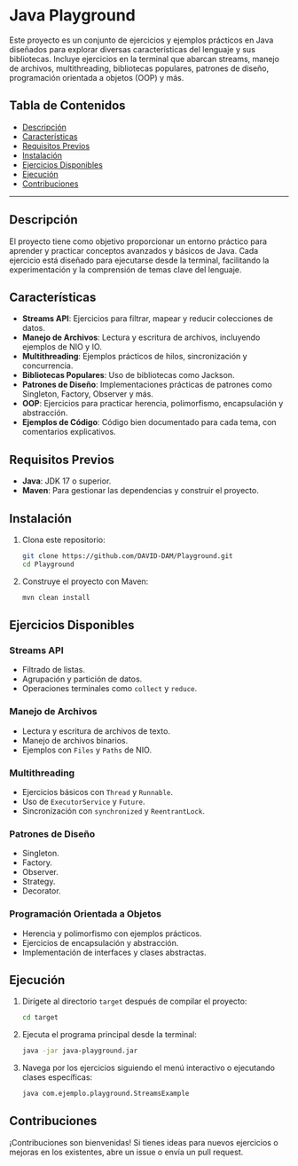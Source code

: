 # Java Playground

Este proyecto es un conjunto de ejercicios y ejemplos prácticos en Java diseñados para explorar diversas características
del lenguaje y sus bibliotecas. Incluye ejercicios en la terminal que abarcan streams, manejo de archivos,
multithreading, bibliotecas populares, patrones de diseño, programación orientada a objetos (OOP) y más.

## Tabla de Contenidos

- [Descripción](#descripción)
- [Características](#características)
- [Requisitos Previos](#requisitos-previos)
- [Instalación](#instalación)
- [Ejercicios Disponibles](#ejercicios-disponibles)
- [Ejecución](#ejecución)
- [Contribuciones](#contribuciones)

---

## Descripción

El proyecto tiene como objetivo proporcionar un entorno práctico para aprender y practicar conceptos avanzados y básicos
de Java. Cada ejercicio está diseñado para ejecutarse desde la terminal, facilitando la experimentación y la comprensión
de temas clave del lenguaje.

## Características

- **Streams API**: Ejercicios para filtrar, mapear y reducir colecciones de datos.
- **Manejo de Archivos**: Lectura y escritura de archivos, incluyendo ejemplos de NIO y IO.
- **Multithreading**: Ejemplos prácticos de hilos, sincronización y concurrencia.
- **Bibliotecas Populares**: Uso de bibliotecas como Jackson.
- **Patrones de Diseño**: Implementaciones prácticas de patrones como Singleton, Factory, Observer y más.
- **OOP**: Ejercicios para practicar herencia, polimorfismo, encapsulación y abstracción.
- **Ejemplos de Código**: Código bien documentado para cada tema, con comentarios explicativos.

## Requisitos Previos

- **Java**: JDK 17 o superior.
- **Maven**: Para gestionar las dependencias y construir el proyecto.

## Instalación

1. Clona este repositorio:
   ```bash
   git clone https://github.com/DAVID-DAM/Playground.git
   cd Playground
   ```

2. Construye el proyecto con Maven:
   ```bash
   mvn clean install
   ```

## Ejercicios Disponibles

### Streams API

- Filtrado de listas.
- Agrupación y partición de datos.
- Operaciones terminales como `collect` y `reduce`.

### Manejo de Archivos

- Lectura y escritura de archivos de texto.
- Manejo de archivos binarios.
- Ejemplos con `Files` y `Paths` de NIO.

### Multithreading

- Ejercicios básicos con `Thread` y `Runnable`.
- Uso de `ExecutorService` y `Future`.
- Sincronización con `synchronized` y `ReentrantLock`.

### Patrones de Diseño

- Singleton.
- Factory.
- Observer.
- Strategy.
- Decorator.

### Programación Orientada a Objetos

- Herencia y polimorfismo con ejemplos prácticos.
- Ejercicios de encapsulación y abstracción.
- Implementación de interfaces y clases abstractas.

## Ejecución

1. Dirígete al directorio `target` después de compilar el proyecto:
   ```bash
   cd target
   ```

2. Ejecuta el programa principal desde la terminal:
   ```bash
   java -jar java-playground.jar
   ```

3. Navega por los ejercicios siguiendo el menú interactivo o ejecutando clases específicas:
   ```bash
   java com.ejemplo.playground.StreamsExample
   ```

## Contribuciones

¡Contribuciones son bienvenidas! Si tienes ideas para nuevos ejercicios o mejoras en los existentes, abre un issue o
envía un pull request.